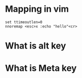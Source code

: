 # Mapping <A-x> in vim
```
set ttimeoutlen=0
nnoremap <esc>x :echo "hello"<cr>
```

# What is alt key

# What is Meta key


